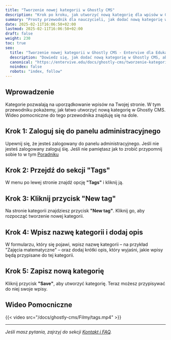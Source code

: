 ```yaml
---
title: "Tworzenie nowej kategorii w Ghostly CMS"
description: "Krok po kroku, jak utworzyć nową kategorię dla wpisów w Ghostly CMS."
summary: "Prosty przewodnik dla nauczycieli, jak dodać nową kategorię w Ghostly CMS."
date: 2025-02-11T16:06:50+02:00
lastmod: 2025-02-11T16:06:50+02:00
draft: false
weight: 230
toc: true
seo:
  title: "Tworzenie nowej kategorii w Ghostly CMS - Entervive dla Edukacji"
  description: "Dowiedz się, jak dodać nową kategorię w Ghostly CMS, aby lepiej uporządkować swoje wpisy."
  canonical: "https://entervive.edu/docs/ghostly-cms/tworzenie-kategorii"
  noindex: false
  robots: "index, follow"
---
```


## Wprowadzenie

Kategorie pozwalają na uporządkowanie wpisów na Twojej stronie. W tym przewodniku pokażemy, jak łatwo utworzyć nową kategorię w Ghostly CMS. Wideo pomocniczne do tego przewodnika znajduję się na dole.

## Krok 1: Zaloguj się do panelu administracyjnego

Upewnij się, że jesteś zalogowany do panelu administracyjnego. Jeśli nie jesteś zalogowany zaloguj śię. Jeśli nie pamiętasz jak to zrobić przypomnij sobie to w tym [Poradniku](/docs/ghostly-cms/pierwsze-kroki-z-ghostly-cms/#krok-1-logowanie-do-panelu-administracyjnego)

## Krok 2: Przejdź do sekcji "Tags"

W menu po lewej stronie znajdź opcję **"Tags"** i kliknij ją.

## Krok 3: Kliknij przycisk "New tag"

Na stronie kategorii znajdziesz przycisk **"New tag"**. Kliknij go, aby rozpocząć tworzenie nowej kategorii.

## Krok 4: Wpisz nazwę kategorii i dodaj opis

W formularzu, który się pojawi, wpisz nazwę kategorii – na przykład "Zajęcia matematyczne" – oraz dodaj krótki opis, który wyjaśni, jakie wpisy będą przypisane do tej kategorii.

## Krok 5: Zapisz nową kategorię

Kliknij przycisk **"Save"**, aby utworzyć kategorię. Teraz możesz przypisywać do niej swoje wpisy.

## Wideo Pomocniczne

{{< video src="/docs/ghostly-cms/Filmy/tags.mp4" >}}

---

_Jeśli masz pytania, zajrzyj do sekcji [Kontakt i FAQ](/docs/informacje-ogólne/kontakt-i-faq/)._
